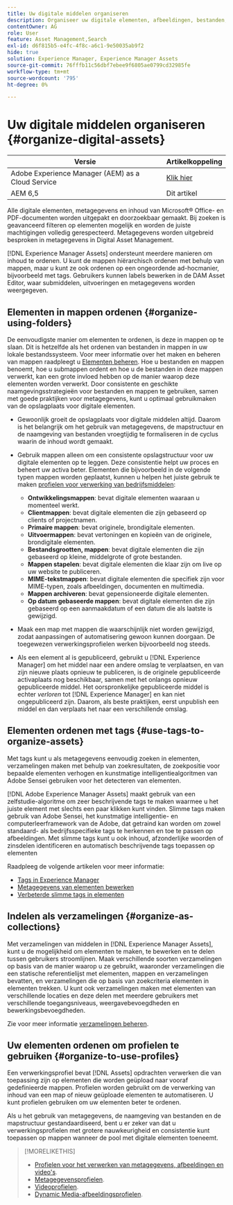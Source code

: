 ```yaml
---
title: Uw digitale middelen organiseren
description: Organiseer uw digitale elementen, afbeeldingen, bestanden, mappen enzovoort met Experience Manager.
contentOwner: AG
role: User
feature: Asset Management,Search
exl-id: d6f815b5-e4fc-4f8c-a6c1-9e50035ab9f2
hide: true
solution: Experience Manager, Experience Manager Assets
source-git-commit: 76fffb11c56dbf7ebee9f6805ae0799cd32985fe
workflow-type: tm+mt
source-wordcount: '795'
ht-degree: 0%

---
```


# Uw digitale middelen organiseren {#organize-digital-assets}

| Versie | Artikelkoppeling |
| -------- | ---------------------------- |
| Adobe Experience Manager (AEM) as a Cloud Service | [Klik hier](https://experienceleague.adobe.com/docs/experience-manager-cloud-service/content/assets/manage/organize-assets.html?lang=en) |
| AEM 6,5 | Dit artikel |

Alle digitale elementen, metagegevens en inhoud van Microsoft® Office- en PDF-documenten worden uitgepakt en doorzoekbaar gemaakt. Bij zoeken is geavanceerd filteren op elementen mogelijk en worden de juiste machtigingen volledig gerespecteerd. Metagegevens worden uitgebreid besproken in metagegevens in Digital Asset Management.

[!DNL Experience Manager Assets] ondersteunt meerdere manieren om inhoud te ordenen. U kunt de mappen hiërarchisch ordenen met behulp van mappen, maar u kunt ze ook ordenen op een ongeordende ad-hocmanier, bijvoorbeeld met tags. Gebruikers kunnen labels bewerken in de DAM Asset Editor, waar submiddelen, uitvoeringen en metagegevens worden weergegeven.

## Elementen in mappen ordenen {#organize-using-folders}

De eenvoudigste manier om elementen te ordenen, is deze in mappen op te slaan. Dit is hetzelfde als het ordenen van bestanden in mappen in uw lokale bestandssysteem. Voor meer informatie over het maken en beheren van mappen raadpleegt u [Elementen beheren](manage-assets.md). Hoe u bestanden en mappen benoemt, hoe u submappen ordent en hoe u de bestanden in deze mappen verwerkt, kan een grote invloed hebben op de manier waarop deze elementen worden verwerkt. Door consistente en geschikte naamgevingsstrategieën voor bestanden en mappen te gebruiken, samen met goede praktijken voor metagegevens, kunt u optimaal gebruikmaken van de opslagplaats voor digitale elementen.

* Gewoonlijk groeit de opslagplaats voor digitale middelen altijd. Daarom is het belangrijk om het gebruik van metagegevens, de mapstructuur en de naamgeving van bestanden vroegtijdig te formaliseren in de cyclus waarin de inhoud wordt gemaakt.
* Gebruik mappen alleen om een consistente opslagstructuur voor uw digitale elementen op te leggen. Deze consistentie helpt uw proces en beheert uw activa beter. Elementen die bijvoorbeeld in de volgende typen mappen worden geplaatst, kunnen u helpen het juiste gebruik te maken [profielen voor verwerking van bedrijfsmiddelen](processing-profiles.md):

   * **Ontwikkelingsmappen**: bevat digitale elementen waaraan u momenteel werkt.
   * **Clientmappen**: bevat digitale elementen die zijn gebaseerd op clients of projectnamen.
   * **Primaire mappen**: bevat originele, brondigitale elementen.
   * **Uitvoermappen**: bevat vertoningen en kopieën van de originele, brondigitale elementen.
   * **Bestandsgrootten, mappen**: bevat digitale elementen die zijn gebaseerd op kleine, middelgrote of grote bestanden.
   * **Mappen stapelen**: bevat digitale elementen die klaar zijn om live op uw website te publiceren.
   * **MIME-tekstmappen**: bevat digitale elementen die specifiek zijn voor MIME-typen, zoals afbeeldingen, documenten en multimedia.
   * **Mappen archiveren**: bevat gepensioneerde digitale elementen.
   * **Op datum gebaseerde mappen**: bevat digitale elementen die zijn gebaseerd op een aanmaakdatum of een datum die als laatste is gewijzigd.

* Maak een map met mappen die waarschijnlijk niet worden gewijzigd, zodat aanpassingen of automatisering gewoon kunnen doorgaan. De toegewezen verwerkingsprofielen werken bijvoorbeeld nog steeds.
* Als een element al is gepubliceerd, gebruikt u [!DNL Experience Manager] om het middel naar een andere omslag te verplaatsen, en van zijn nieuwe plaats opnieuw te publiceren, is de originele gepubliceerde activaplaats nog beschikbaar, samen met het onlangs opnieuw gepubliceerde middel. Het oorspronkelijke gepubliceerde middel is echter *verloren* tot [!DNL Experience Manager] en kan niet ongepubliceerd zijn. Daarom, als beste praktijken, eerst unpublish een middel en dan verplaats het naar een verschillende omslag.

## Elementen ordenen met tags {#use-tags-to-organize-assets}

Met tags kunt u als metagegevens eenvoudig zoeken in elementen, verzamelingen maken met behulp van zoekresultaten, de zoekpositie voor bepaalde elementen verhogen en kunstmatige intelligentiealgoritmen van Adobe Sensei gebruiken voor het detecteren van elementen.

[!DNL Adobe Experience Manager Assets] maakt gebruik van een zelfstudie-algoritme om zeer beschrijvende tags te maken waarmee u het juiste element met slechts een paar klikken kunt vinden. Slimme tags maken gebruik van Adobe Sensei, het kunstmatige intelligentie- en computerleerframework van de Adobe, dat getraind kan worden om zowel standaard- als bedrijfsspecifieke tags te herkennen en toe te passen op afbeeldingen. Met slimme tags kunt u ook inhoud, afzonderlijke woorden of zinsdelen identificeren en automatisch beschrijvende tags toepassen op elementen

Raadpleeg de volgende artikelen voor meer informatie:

* [Tags in Experience Manager](/help/sites-authoring/tags.md)
* [Metagegevens van elementen bewerken](metadata.md)
* [Verbeterde slimme tags in elementen](enhanced-smart-tags.md)

## Indelen als verzamelingen {#organize-as-collections}

Met verzamelingen van middelen in [!DNL Experience Manager Assets], kunt u de mogelijkheid om elementen te maken, te bewerken en te delen tussen gebruikers stroomlijnen. Maak verschillende soorten verzamelingen op basis van de manier waarop u ze gebruikt, waaronder verzamelingen die een statische referentielijst met elementen, mappen en verzamelingen bevatten, en verzamelingen die op basis van zoekcriteria elementen in elementen trekken. U kunt ook verzamelingen maken met elementen van verschillende locaties en deze delen met meerdere gebruikers met verschillende toegangsniveaus, weergavebevoegdheden en bewerkingsbevoegdheden.

Zie voor meer informatie [verzamelingen beheren](manage-collections.md).

<!-- TBD items: add screenshots where applicable
Any hints/recommendations of when to use what method of organizing? Some examples of how organizing helps towards a better taxonomy and improved content velocity.
Add back links to blog posts by marketing?
-->

## Uw elementen ordenen om profielen te gebruiken {#organize-to-use-profiles}

Een verwerkingsprofiel bevat [!DNL Assets] opdrachten verwerken die van toepassing zijn op elementen die worden geüpload naar vooraf gedefinieerde mappen. Profielen worden gebruikt om de verwerking van inhoud van een map of nieuw geüploade elementen te automatiseren. U kunt profielen gebruiken om uw elementen beter te ordenen.

Als u het gebruik van metagegevens, de naamgeving van bestanden en de mapstructuur gestandaardiseerd, bent u er zeker van dat u verwerkingsprofielen met grotere nauwkeurigheid en consistentie kunt toepassen op mappen wanneer de pool met digitale elementen toeneemt.

>[!MORELIKETHIS]
>
>* [Profielen voor het verwerken van metagegevens, afbeeldingen en video&#39;s](processing-profiles.md).
>* [Metagegevensprofielen](/help/assets/metadata-config.md#metadata-profiles).
>* [Videoprofielen](video-profiles.md).
>* [Dynamic Media-afbeeldingsprofielen](image-profiles.md).
